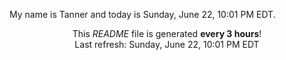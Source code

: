 My name is Tanner and today is Sunday, June 22, 10:01 PM EDT.

<p align="center">This <i>README</i> file is generated <b>every 3 hours</b>!</br>Last refresh: Sunday, June 22, 10:01 PM EDT<br /></p>
